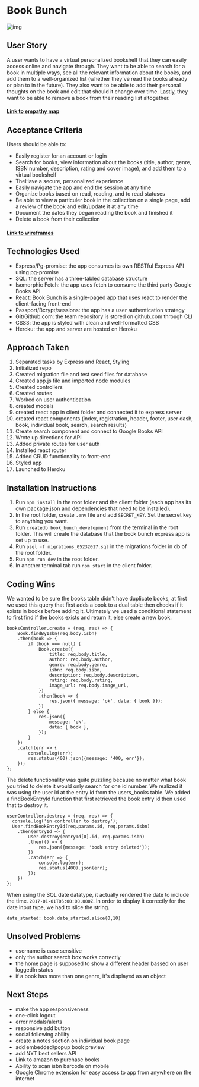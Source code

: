 # Book Bunch

![img](./assets/millenials_read.png)

## User Story
A user wants to have a virtual personalized bookshelf that they can easily access online and navigate through. They want to be able to search for a book in multiple ways, see all the relevant information about the books, and add them to a well-organized list (whether they've read the books already or plan to in the future). They also want to be able to add their personal thoughts on the book and edit that should it change over time. Lastly, they want to be able to remove a book from their reading list altogether. 

#### [Link to empathy map](https://github.com/llouison/Project_03_Book_Bunch/blob/master/assets/empathymap.jpg)

## Acceptance Criteria
Users should be able to: 
- Easily register for an account or login
- Search for books, view information about the books (title, author, genre, ISBN number, description, rating and cover image), and add them to a virtual bookshelf 
- TheHave a secure, personalized experience
- Easily navigate the app and end the session at any time  
- Organize books based on read, reading, and to read statuses
- Be able to view a particuler book in the collection on a single page, add a review of the book and edit/update it at any time
- Document the dates they began reading the book and finished it
- Delete a book from their collection

#### [Link to wireframes](https://github.com/llouison/Project_03_Book_Bunch/tree/master/assets)

## Technologies Used
- Express/Pg-promise: the app consumes its own RESTful Express API using pg-promise
- SQL: the server has a three-tabled database structure 
- Isomorphic Fetch: the app uses fetch to consume the third party Google Books API
- React: Book Bunch is a single-paged app that uses react to render the client-facing front-end
- Passport/Bcrypt/sessions: the app has a user authentication strategy
- Git/Github.com: the team repository is stored on github.com through CLI
- CSS3: the app is styled with clean and well-formatted CSS
- Heroku: the app and server are hosted on Heroku

## Approach Taken
1. Separated tasks by Express and React, Styling
2. Initialized repo
3. Created migration file and test seed files for database
4. Created app.js file and imported node modules
5. Created controllers
6. Created routes
7. Worked on user authentication
8. created models
9. created react app in client folder and connected it to express server
10. created react components (index, registration, header, footer, user dash, book, individual book, search, search results)
11. Create search component and connect to Google Books API
13. Wrote up directions for API
14. Added private routes for user auth
15. Installed react router
16. Added CRUD functionality to front-end
17. Styled app
18. Launched to Heroku

## Installation Instructions
1. Run `npm install` in the root folder and the client folder (each app has its own package.json and dependencies that need to be installed).
2. In the root folder, create `.env` file and add `SECRET_KEY`. Set the secret key to anything you want.
3. Run `createdb book_bunch_development` from the terminal in the root folder. This will create the database that the book bunch express app is set up to use.
4. Run `psql -f migrations_05232017.sql` in the migrations folder in db of the root folder.
5. Run `npm run dev` in the root folder.
6. In another terminal tab run `npm start` in the client folder.

## Coding Wins
We wanted to be sure the books table didn't have duplicate books, at first we used this query that first adds a book to a dual table then checks if it exists in books before adding it. Ultimately we used a conditional statement to first find if the books exists and return it, else create a new book. 
```
booksController.create = (req, res) => {
    Book.findByIsbn(req.body.isbn)
    .then(book => {
        if (book === null) {
            Book.create({
                title: req.body.title, 
                author: req.body.author,
                genre: req.body.genre,
                isbn: req.body.isbn,
                description: req.body.description, 
                rating: req.body.rating, 
                image_url: req.body.image_url,
            })
            .then(book => {
                res.json({ message: 'ok', data: { book }});
            })
        } else {
            res.json({
                message: 'ok',
                data: { book },
            });
        }
    })
    .catch(err => {
        console.log(err);
        res.status(400).json({message: '400, err'});
    });
}; 
```

The delete functionality was quite puzzling because no matter what book you tried to delete it would only search for one id number. We realized it was using the user id at the entry id from the users_books table. We added a findBookEntryId function that first retrieved the book entry id then used that to destroy it. 
```
userController.destroy = (req, res) => {
  console.log('in controller to destroy');
  User.findBookEntryId(req.params.id, req.params.isbn)
    .then(entryId => {
        User.destroy(entryId[0].id, req.params.isbn)
        .then(() => {
            res.json({message: 'book entry deleted'});
        })
        .catch(err => {
            console.log(err);
            res.status(400).json(err);
        });
    })
};
```
When using the SQL date datatype, it actually rendered the date to include the time. `2017-01-01T05:00:00.000Z`. In order to display it correctly for the date input type, we had to slice the string. 
```
date_started: book.date_started.slice(0,10)
```
## Unsolved Problems
- username is case sensitive
- only the author search box works correctly
- the home page is supposed to show a different header bassed on user loggedIn status
- if a book has more than one genre, it's displayed as an object 

## Next Steps
- make the app responsiveness
- one-click logout
- error modals/alerts
- responsive add button
- social following ability
- create a notes section on individual book page
- add embedded/popup book preview
- add NYT best sellers API
- Link to amazon to purchase books
- Ability to scan isbn barcode on mobile
- Google Chrome extension for easy access to app from anywhere on the internet
